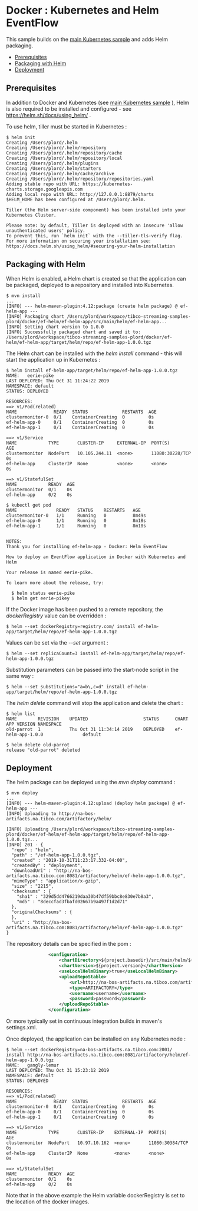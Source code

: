 # Docker : Kubernetes and Helm EventFlow

This sample builds on the [main Kubernetes sample](../../../../../ef-kubernetes/ef-kubernetes-app/src/site/markdown/index.md) and adds  Helm packaging.

* [Prerequisites](#prerequisites)
* [Packaging with Helm](#packaging-with-helm)
* [Deployment](#deployment)

<a name="prerequisites"></a>

## Prerequisites

In addition to Docker and Kubernetes (see [main Kubernetes sample](../../../../../ef-kubernetes/ef-kubernetes-app/src/site/markdown/index.md) ), 
Helm is also required to be installed and configured - see https://helm.sh/docs/using_helm/ .

To use helm, tiller must be started in Kubernetes :

```shell
$ helm init
Creating /Users/plord/.helm 
Creating /Users/plord/.helm/repository 
Creating /Users/plord/.helm/repository/cache 
Creating /Users/plord/.helm/repository/local 
Creating /Users/plord/.helm/plugins 
Creating /Users/plord/.helm/starters 
Creating /Users/plord/.helm/cache/archive 
Creating /Users/plord/.helm/repository/repositories.yaml 
Adding stable repo with URL: https://kubernetes-charts.storage.googleapis.com 
Adding local repo with URL: http://127.0.0.1:8879/charts 
$HELM_HOME has been configured at /Users/plord/.helm.

Tiller (the Helm server-side component) has been installed into your Kubernetes Cluster.

Please note: by default, Tiller is deployed with an insecure 'allow unauthenticated users' policy.
To prevent this, run `helm init` with the --tiller-tls-verify flag.
For more information on securing your installation see: https://docs.helm.sh/using_helm/#securing-your-helm-installation
```

<a name="packaging-with-helm"></a>

## Packaging with Helm

When Helm is enabled, a Helm chart is created so that the application can be packaged, deployed to a repository and 
installed into Kubernetes.

```shell
$ mvn install
...
[INFO] --- helm-maven-plugin:4.12:package (create helm package) @ ef-helm-app ---
[INFO] Packaging chart /Users/plord/workspace/tibco-streaming-samples-plord/docker/ef-helm/ef-helm-app/src/main/helm/ef-helm-app...
[INFO] Setting chart version to 1.0.0
[INFO] Successfully packaged chart and saved it to: /Users/plord/workspace/tibco-streaming-samples-plord/docker/ef-helm/ef-helm-app/target/helm/repo/ef-helm-app-1.0.0.tgz
```

The Helm chart can be installed with the *helm install* command - this will start the application up in Kubernetes :

```shell
$ helm install ef-helm-app/target/helm/repo/ef-helm-app-1.0.0.tgz
NAME:   eerie-pike
LAST DEPLOYED: Thu Oct 31 11:24:22 2019
NAMESPACE: default
STATUS: DEPLOYED

RESOURCES:
==> v1/Pod(related)
NAME              READY  STATUS             RESTARTS  AGE
clustermonitor-0  0/1    ContainerCreating  0         0s
ef-helm-app-0     0/1    ContainerCreating  0         0s
ef-helm-app-1     0/1    ContainerCreating  0         0s

==> v1/Service
NAME            TYPE       CLUSTER-IP     EXTERNAL-IP  PORT(S)          AGE
clustermonitor  NodePort   10.105.244.11  <none>       11080:30228/TCP  0s
ef-helm-app     ClusterIP  None           <none>       <none>           0s

==> v1/StatefulSet
NAME            READY  AGE
clustermonitor  0/1    0s
ef-helm-app     0/2    0s
```

```shell
$ kubectl get pod
NAME               READY   STATUS    RESTARTS   AGE
clustermonitor-0   1/1     Running   0          8m49s
ef-helm-app-0      1/1     Running   0          8m18s
ef-helm-app-1      1/1     Running   0          8m18s


NOTES:
Thank you for installing ef-helm-app - Docker: Helm EventFlow

How to deploy an EventFlow application in Docker with Kubernetes and Helm

Your release is named eerie-pike.

To learn more about the release, try:

  $ helm status eerie-pike
  $ helm get eerie-pikey
```

If the Docker image has been pushed to a remote repository, the *dockerRegistry*
value can be overridden :

```shell
$ helm --set dockerRegistry=registry.com/ install ef-helm-app/target/helm/repo/ef-helm-app-1.0.0.tgz
```

Values can be set via the *--set* argument :

```shell
$ helm --set replicaCount=3 install ef-helm-app/target/helm/repo/ef-helm-app-1.0.0.tgz
```

Substitution parameters can be passed into the start-node script in the same way :

```shell
$ helm --set substitutions="a=b\,c=d" install ef-helm-app/target/helm/repo/ef-helm-app-1.0.0.tgz
```

The *helm delete* command will stop the application and delete the chart :

```shell
$ helm list
NAME        REVISION    UPDATED                     STATUS      CHART               APP VERSION NAMESPACE
old-parrot  1           Thu Oct 31 11:34:14 2019    DEPLOYED    ef-helm-app-1.0.0               default  

$ helm delete old-parrot
release "old-parrot" deleted
```

<a name="deployment"></a>

## Deployment

The helm package can be deployed using the *mvn deploy* command :

```shell
$ mvn deploy
...
[INFO] --- helm-maven-plugin:4.12:upload (deploy helm package) @ ef-helm-app ---
[INFO] Uploading to http://na-bos-artifacts.na.tibco.com/artifactory/helm/

[INFO] Uploading /Users/plord/workspace/tibco-streaming-samples-plord/docker/ef-helm/ef-helm-app/target/helm/repo/ef-helm-app-1.0.0.tgz...
[INFO] 201 - {
  "repo" : "helm",
  "path" : "/ef-helm-app-1.0.0.tgz",
  "created" : "2019-10-31T11:23:17.332-04:00",
  "createdBy" : "deployment",
  "downloadUri" : "http://na-bos-artifacts.na.tibco.com:8081/artifactory/helm/ef-helm-app-1.0.0.tgz",
  "mimeType" : "application/x-gzip",
  "size" : "2215",
  "checksums" : {
    "sha1" : "329d5dd4766219daa30b47df59bbc8e830e7b8a3",
    "md5" : "8deccfad3fbafd02667b9a497f1d2d71"
  },
  "originalChecksums" : {
  },
  "uri" : "http://na-bos-artifacts.na.tibco.com:8081/artifactory/helm/ef-helm-app-1.0.0.tgz"
}
```

The repository details can be specified in the pom :

```xml
                <configuration>
                    <chartDirectory>${project.basedir}/src/main/helm/${project.artifactId}</chartDirectory>
                    <chartVersion>${project.version}</chartVersion>
                    <useLocalHelmBinary>true</useLocalHelmBinary>
                    <uploadRepoStable>
                        <url>http://na-bos-artifacts.na.tibco.com/artifactory/helm/</url>
                        <type>ARTIFACTORY</type>
                        <username>username</username>
                        <password>password</password>
                    </uploadRepoStable>
                </configuration>
```

Or more typically set in continuous integration builds in maven's settings.xml.

Once deployed, the application can be installed on any Kubernetes node :

```shell
$ helm --set dockerRegistry=na-bos-artifacts.na.tibco.com:2001/ install http://na-bos-artifacts.na.tibco.com:8081/artifactory/helm/ef-helm-app-1.0.0.tgz
NAME:   gangly-lemur
LAST DEPLOYED: Thu Oct 31 15:23:12 2019
NAMESPACE: default
STATUS: DEPLOYED

RESOURCES:
==> v1/Pod(related)
NAME              READY  STATUS             RESTARTS  AGE
clustermonitor-0  0/1    ContainerCreating  0         0s
ef-helm-app-0     0/1    ContainerCreating  0         0s
ef-helm-app-1     0/1    ContainerCreating  0         0s

==> v1/Service
NAME            TYPE       CLUSTER-IP    EXTERNAL-IP  PORT(S)          AGE
clustermonitor  NodePort   10.97.10.162  <none>       11080:30384/TCP  0s
ef-helm-app     ClusterIP  None          <none>       <none>           0s

==> v1/StatefulSet
NAME            READY  AGE
clustermonitor  0/1    0s
ef-helm-app     0/2    0s

```

Note that in the above example the Helm variable dockerRegistry is set to the location of the
docker images.


